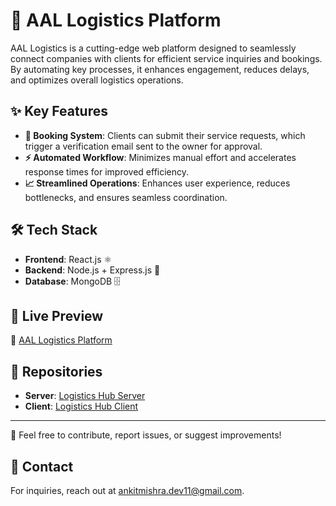 # 🚛 AAL Logistics Platform

AAL Logistics is a cutting-edge web platform designed to seamlessly connect companies with clients for efficient service inquiries and bookings. By automating key processes, it enhances engagement, reduces delays, and optimizes overall logistics operations.

## ✨ Key Features
- **📌 Booking System**: Clients can submit their service requests, which trigger a verification email sent to the owner for approval.
- **⚡ Automated Workflow**: Minimizes manual effort and accelerates response times for improved efficiency.
- **📈 Streamlined Operations**: Enhances user experience, reduces bottlenecks, and ensures seamless coordination.

## 🛠 Tech Stack
- **Frontend**: React.js ⚛️
- **Backend**: Node.js + Express.js 🚀
- **Database**: MongoDB 🗄️

## 🔗 Live Preview
🔗 [AAL Logistics Platform](https://aalogistics.vercel.app/)

## 🔗 Repositories
- **Server**: [Logistics Hub Server](https://github.com/ankit00010/logistics-hub-server)
- **Client**: [Logistics Hub Client](https://github.com/ankit00010/logistics-hub-client)

---
🙌 Feel free to contribute, report issues, or suggest improvements!

## 📩 Contact
For inquiries, reach out at [ankitmishra.dev11@gmail.com](mailto:ankitmishra.dev11@gmail.com).
